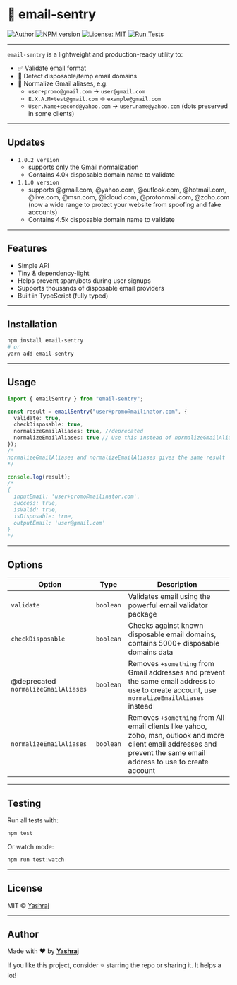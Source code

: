 # 📧 email-sentry

[![Author](https://img.shields.io/badge/Author-@ameghcoder-blue?logo=github)](https://github.com/ameghcoder)
[![NPM version](https://img.shields.io/npm/v/email-sentry?color=blue&label=npm)](https://www.npmjs.com/package/email-sentry)
[![License: MIT](https://img.shields.io/badge/License-MIT-green.svg)](./LICENSE)
[![Run Tests](https://github.com/ameghcoder/email-sentry/actions/workflows/test.yml/badge.svg)](https://github.com/ameghcoder/email-sentry/actions/workflows/test.yml)

---

`email-sentry` is a lightweight and production-ready utility to:

- ✅ Validate email format
- 🚫 Detect disposable/temp email domains
- 📩 Normalize Gmail aliases, e.g.
  - `user+promo@gmail.com` → `user@gmail.com`
  - `E.X.A.M+test@gmail.com` → `example@gmail.com`
  - `User.Name+second@yahoo.com` → `user.name@yahoo.com` (dots preserved in some clients)

---

## Updates

- `1.0.2 version`
  - supports only the Gmail normalization
  - Contains 4.0k disposable domain name to validate
- `1.1.0 version`
  - supports @gmail.com, @yahoo.com, @outlook.com, @hotmail.com, @live.com, @msn.com, @icloud.com, @protonmail.com, @zoho.com (now a wide range to protect your website from spoofing and fake accounts)
  - Contains 4.5k disposable domain name to validate

---

## Features

- Simple API
- Tiny & dependency-light
- Helps prevent spam/bots during user signups
- Supports thousands of disposable email providers
- Built in TypeScript (fully typed)

---

## Installation

```bash
npm install email-sentry
# or
yarn add email-sentry
```

---

## Usage

```ts
import { emailSentry } from "email-sentry";

const result = emailSentry("user+promo@mailinator.com", {
  validate: true,
  checkDisposable: true,
  normalizeGmailAliases: true, //deprecated
  normalizeEmailAliases: true // Use this instead of normalizeGmailAliases
});
/*
normalizeGmailAliases and normalizeEmailAliases gives the same result
*/

console.log(result);
/*
{
  inputEmail: 'user+promo@mailinator.com',
  success: true,
  isValid: true,
  isDisposable: true,
  outputEmail: 'user@gmail.com'
}
*/
```

---

## Options

| Option                | Type      | Description                                       |
|------------------------|-----------|---------------------------------------------------|
| `validate`             | `boolean` | Validates email using the powerful email validator package   |
| `checkDisposable`      | `boolean` | Checks against known disposable email domains, contains 5000+ disposable domains data   |
| @deprecated `normalizeGmailAliases` | `boolean` | Removes `+something` from Gmail addresses and prevent the same email address to use to create account, use `normalizeEmailAliases` instead         |
| `normalizeEmailAliases` | `boolean` | Removes `+something` from All email clients like yahoo, zoho, msn, outlook and more client email addresses and prevent the same email address to use to create account         |

---

## Testing

Run all tests with:

```bash
npm test
```

Or watch mode:

```bash
npm run test:watch
```

---

## License

MIT © [Yashraj](https://github.com/ameghcoder)

---

## Author

Made with ❤️ by [**Yashraj**](https://linkedin.com/in/yrjdeveloper)

If you like this project, consider ⭐️ starring the repo or sharing it. It helps a lot!
